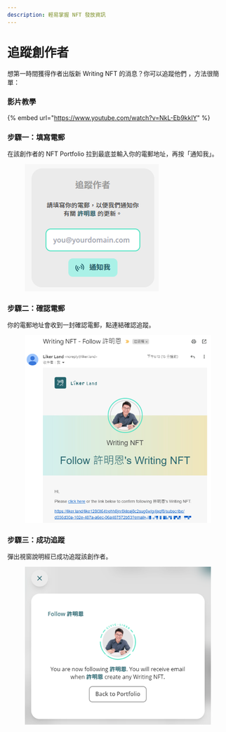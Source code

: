 ```yaml
---
description: 輕易掌握 NFT 發放資訊
---
```


# 追蹤創作者

想第一時間獲得作者出版新 Writing NFT 的消息？你可以追蹤他們 ，方法很簡單：

### 影片教學

{% embed url="https://www.youtube.com/watch?v=NkL-Eb9kkIY" %}

### 步驟一：填寫電郵

在該創作者的 NFT Portfolio 拉到最底並輸入你的電郵地址，再按「通知我」。

<figure><img src="../../.gitbook/assets/subscribe creator 1.png" alt=""><figcaption></figcaption></figure>

### 步驟二：確認電郵

你的電郵地址會收到一封確認電郵，點連結確認追蹤。

<figure><img src="../../.gitbook/assets/subscribe creator 2.png" alt=""><figcaption></figcaption></figure>

### 步驟三：成功追蹤

彈出視窗說明經已成功追蹤該創作者。

<figure><img src="../../.gitbook/assets/subscribe creator 3.png" alt=""><figcaption></figcaption></figure>
